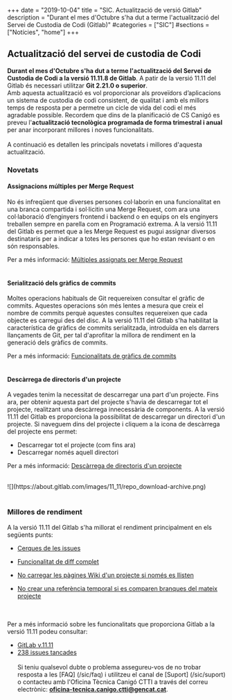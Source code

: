 +++
date        = "2019-10-04"
title       = "SIC. Actualització de versió Gitlab"
description = "Durant el mes d'Octubre s'ha dut a terme l'actualització del Servei de Custodia de Codi (Gitlab)"
#categories  = ["SIC"]
#sections    = ["Notícies", "home"]
+++

## Actualització del servei de custodia de Codi

**Durant el mes d'Octubre s'ha dut a terme l'actualització del Servei de Custodia de Codi a la versió 11.11.8 de Gitlab**.
A patir de la versió 11.11 del Gitlab és necessari utilitzar **Git 2.21.0 o superior**.
<br>
Amb aquesta actualització es vol proporcionar als proveïdors d’aplicacions un sistema de custodia de codi consistent, de qualitat i amb els millors temps de resposta per a permetre un cicle de vida del codi el més agradable possible.
Recordem que dins de la planificació de CS Canigó es preveu l'**actualització tecnològica programada de forma trimestral i anual** per anar incorporant millores i noves funcionalitats.
<br><br>
A continuació es detallen les principals novetats i millores d'aquesta actualització.

### Novetats

#### Assignacions múltiples per Merge Request

No és infreqüent que diverses persones col·laborin en una funcionalitat en una branca compartida i sol·licitin una Merge Request, com ara una col·laboració d’enginyers frontend i backend o en equips on els enginyers treballen sempre en parella com en Programació extrema.
A la versió 11.11 del Gitlab es permet que a les Merge Request es pugui assignar diversos destinataris per a indicar a totes les persones que ho estan revisant o en són responsables.

Per a més informació: [Múltiples assignats per Merge Request](https://docs.gitlab.com/ee/user/project/merge_requests/#multiple-assignees-starter)
<br><br>

#### Serialització dels gràfics de commits

Moltes operacions habituals de Git requereixen consultar el gràfic de commits. Aquestes operacions són més lentes a mesura que creix el nombre de commits perquè aquestes consultes requereixen que cada objecte es carregui des del disc.
A la versió 11.11 del Gitlab s'ha habilitat la característica de gràfics de commits serialitzada, introduïda en els darrers llançaments de Git, per tal d'aprofitar la millora de rendiment en la generació dels gràfics de commits.

Per a més informació: [Funcionalitats de gràfics de commits](https://git-scm.com/docs/commit-graph)
<br><br>

#### Descàrrega de directoris d'un projecte

A vegades tenim la necessitat de descarregar una part d'un projecte. Fins ara, per obtenir aquesta part del projecte s'havia de descarregar tot el projecte, realitzant una descàrrega innecessària de components.
A la versió 11.11 del Gitlab es proporciona la possibilitat de descarregar un directori d'un projecte. Si naveguem dins del projecte i cliquem a la icona de descàrrega del projecte ens permet:
- Descarregar tot el projecte (com fins ara)
- Descarregar només aquell directori

Per a més informació: [Descàrrega de directoris d'un projecte](https://docs.gitlab.com/ee/user/project/repository/#download-source-code)

<br>
![](https://about.gitlab.com/images/11_11/repo_download-archive.png)
<br><br>

### Millores de rendiment

A la versió 11.11 del Gitlab s'ha millorat el rendiment principalment en els següents punts:

- [Cerques de les issues](https://gitlab.com/gitlab-org/gitlab-ce/merge_requests/27817)

- [Funcionalitat de diff complet](https://gitlab.com/gitlab-org/gitlab-foss/merge_requests/27413)

- [No carregar les pàgines Wiki d'un projecte si només es llisten](https://gitlab.com/gitlab-org/gitlab-foss/merge_requests/22801)

- [No crear una referència temporal si es comparen branques del mateix projecte](https://gitlab.com/gitlab-org/gitlab-foss/merge_requests/24038)

<br><br>
Per a més informació sobre les funcionalitats que proporciona Gitlab a la versió 11.11 podeu consultar:
- [GitLab v.11.11](https://about.gitlab.com/2019/05/22/gitlab-11-11-released/)
- [238 issues tancades](https://gitlab.com/gitlab-org/gitlab-foss/issues?scope=all&utf8=%E2%9C%93&state=all&milestone_title=11.11)
<br><br>
Si teniu qualsevol dubte o problema assegureu-vos de no trobar resposta a les [FAQ] (/sic/faq) i utilitzeu el canal de [Suport] (/sic/suport) o contacteu amb l'Oficina Tècnica Canigó CTTI a través del correu electrònic: **oficina-tecnica.canigo.ctti@gencat.cat**.